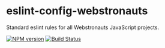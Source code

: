 # eslint-config-webstronauts

Standard eslint rules for all Webstronauts JavaScript projects.

[![NPM version](https://img.shields.io/npm/v/eslint-config-webstronauts.svg)](https://www.npmjs.com/package/eslint-config-webstronauts)
[![Build Status](https://travis-ci.org/webstronauts/eslint-config-webstronauts.svg?branch=master)](https://travis-ci.org/webstronauts/eslint-config-webstronauts)

